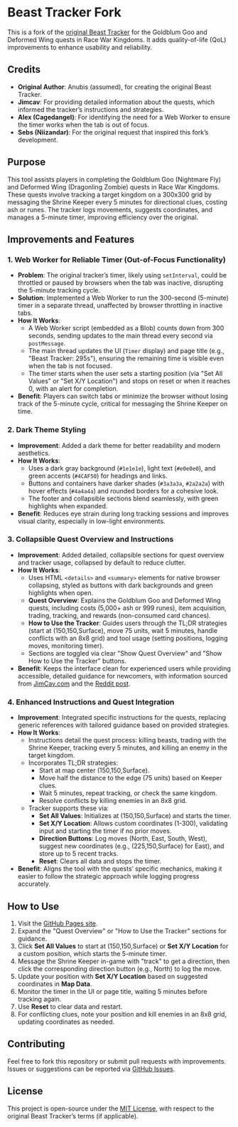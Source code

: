 # Beast Tracker Fork

This is a fork of the [original Beast Tracker](https://beastracker.s3.amazonaws.com/index.html) for the Goldblum Goo and Deformed Wing quests in Race War Kingdoms. It adds quality-of-life (QoL) improvements to enhance usability and reliability.

## Credits

- **Original Author**: Anubis (assumed), for creating the original Beast Tracker.
- **Jimcav**: For providing detailed information about the quests, which informed the tracker’s instructions and strategies.
- **Alex (Cagedangel)**: For identifying the need for a Web Worker to ensure the timer works when the tab is out of focus.
- **Sebs (Niizandar)**: For the original request that inspired this fork’s development.

## Purpose

This tool assists players in completing the Goldblum Goo (Nightmare Fly) and Deformed Wing (Dragonling Zombie) quests in Race War Kingdoms. These quests involve tracking a target kingdom on a 300x300 grid by messaging the Shrine Keeper every 5 minutes for directional clues, costing ash or runes. The tracker logs movements, suggests coordinates, and manages a 5-minute timer, improving efficiency over the original.

## Improvements and Features

### 1. Web Worker for Reliable Timer (Out-of-Focus Functionality)
- **Problem**: The original tracker’s timer, likely using `setInterval`, could be throttled or paused by browsers when the tab was inactive, disrupting the 5-minute tracking cycle.
- **Solution**: Implemented a Web Worker to run the 300-second (5-minute) timer in a separate thread, unaffected by browser throttling in inactive tabs.
- **How It Works**:
  - A Web Worker script (embedded as a Blob) counts down from 300 seconds, sending updates to the main thread every second via `postMessage`.
  - The main thread updates the UI (`Timer` display) and page title (e.g., "Beast Tracker: 295s"), ensuring the remaining time is visible even when the tab is not focused.
  - The timer starts when the user sets a starting position (via "Set All Values" or "Set X/Y Location") and stops on reset or when it reaches 0, with an alert for completion.
- **Benefit**: Players can switch tabs or minimize the browser without losing track of the 5-minute cycle, critical for messaging the Shrine Keeper on time.

### 2. Dark Theme Styling
- **Improvement**: Added a dark theme for better readability and modern aesthetics.
- **How It Works**:
  - Uses a dark gray background (`#1e1e1e`), light text (`#e0e0e0`), and green accents (`#4CAF50`) for headings and links.
  - Buttons and containers have darker shades (`#3a3a3a`, `#2a2a2a`) with hover effects (`#4a4a4a`) and rounded borders for a cohesive look.
  - The footer and collapsible sections blend seamlessly, with green highlights when expanded.
- **Benefit**: Reduces eye strain during long tracking sessions and improves visual clarity, especially in low-light environments.

### 3. Collapsible Quest Overview and Instructions
- **Improvement**: Added detailed, collapsible sections for quest overview and tracker usage, collapsed by default to reduce clutter.
- **How It Works**:
  - Uses HTML `<details>` and `<summary>` elements for native browser collapsing, styled as buttons with dark backgrounds and green highlights when open.
  - **Quest Overview**: Explains the Goldblum Goo and Deformed Wing quests, including costs (5,000+ ash or 999 runes), item acquisition, trading, tracking, and rewards (non-consumed card chances).
  - **How to Use the Tracker**: Guides users through the TL;DR strategies (start at (150,150,Surface), move 75 units, wait 5 minutes, handle conflicts with an 8x8 grid) and tool usage (setting positions, logging moves, monitoring timer).
  - Sections are toggled via clear "Show Quest Overview" and "Show How to Use the Tracker" buttons.
- **Benefit**: Keeps the interface clean for experienced users while providing accessible, detailed guidance for newcomers, with information sourced from [JimCav.com](https://jimcav.com) and the [Reddit post](https://www.reddit.com/r/a:t5_3k1hf/comments/6ndq4z/card_quests_new_surface_beasts/).

### 4. Enhanced Instructions and Quest Integration
- **Improvement**: Integrated specific instructions for the quests, replacing generic references with tailored guidance based on provided strategies.
- **How It Works**:
  - Instructions detail the quest process: killing beasts, trading with the Shrine Keeper, tracking every 5 minutes, and killing an enemy in the target kingdom.
  - Incorporates TL;DR strategies:
    - Start at map center (150,150,Surface).
    - Move half the distance to the edge (75 units) based on Keeper clues.
    - Wait 5 minutes, repeat tracking, or check the same kingdom.
    - Resolve conflicts by killing enemies in an 8x8 grid.
  - Tracker supports these via:
    - **Set All Values**: Initializes at (150,150,Surface) and starts the timer.
    - **Set X/Y Location**: Allows custom coordinates (1-300), validating input and starting the timer if no prior moves.
    - **Direction Buttons**: Log moves (North, East, South, West), suggest new coordinates (e.g., (225,150,Surface) for East), and store up to 5 recent tracks.
    - **Reset**: Clears all data and stops the timer.
- **Benefit**: Aligns the tool with the quests’ specific mechanics, making it easier to follow the strategic approach while logging progress accurately.

## How to Use

1. Visit the [GitHub Pages site](https://surzerker.github.io/beast/).
2. Expand the "Quest Overview" or "How to Use the Tracker" sections for guidance.
3. Click **Set All Values** to start at (150,150,Surface) or **Set X/Y Location** for a custom position, which starts the 5-minute timer.
4. Message the Shrine Keeper in-game with "track" to get a direction, then click the corresponding direction button (e.g., North) to log the move.
5. Update your position with **Set X/Y Location** based on suggested coordinates in **Map Data**.
6. Monitor the timer in the UI or page title, waiting 5 minutes before tracking again.
7. Use **Reset** to clear data and restart.
8. For conflicting clues, note your position and kill enemies in an 8x8 grid, updating coordinates as needed.

## Contributing

Feel free to fork this repository or submit pull requests with improvements. Issues or suggestions can be reported via [GitHub Issues](https://github.com/surzerker/beast-tracker/issues).

## License

This project is open-source under the [MIT License](LICENSE), with respect to the original Beast Tracker’s terms (if applicable).
